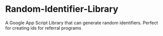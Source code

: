 # Random-Identifier-Library
A Google App Script Library that can generate random identifiers. Perfect for creating ids for referral programs
